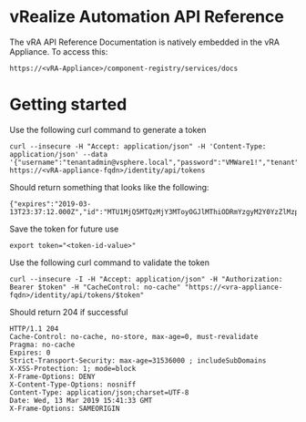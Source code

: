 # vRealize Automation API Reference
The vRA API Reference Documentation is natively embedded in the vRA Appliance. To access this:
```
https://<vRA-Appliance>/component-registry/services/docs
```

# Getting started
Use the following curl command to generate a token
```
curl --insecure -H "Accept: application/json" -H 'Content-Type: application/json' --data '{"username":"tenantadmin@vsphere.local","password":"VMWare1!","tenant":"vsphere.local"}' https://<vRA-appliance-fqdn>/identity/api/tokens
```

Should return something that looks like the following:
```
{"expires":"2019-03-13T23:37:12.000Z","id":"MTU1MjQ5MTQzMjY3MToyOGJlMThiODRmYzgyM2Y0YzZlMzp0ZW5hbnQ6dnNwaGVyZS5sb2NhbHVzZXJuYW1lOnZyYWFkbWluQHZzcGhlcmUubG9jYWxleHBpcmF0aW9uOjE1NTI1MjAyMzIwMDA6MGNiOTY2Nzg1M2IzY2UwNjg2ZjQ2MGZkY2E4MmI3Yzk1MDVjOWRjYWQ1ODVmNTQwYjY0OTJhMDQ1OGFjYmJmY2ZlYjVjMGM3N2U0NTVjYjg1ZGZkZGIxZTM4ZjdjY2M3YjE2ZDcyNGJlZjM1MjQwYWU3NTdmZTM5MTgwZjcxMzY=","tenant":"vsphere.local"}
```

Save the token for future use
```
export token="<token-id-value>"
```

Use the following curl command to validate the token
```
curl --insecure -I -H "Accept: application/json" -H "Authorization: Bearer $token" -H "CacheControl: no-cache" "https://<vra-appliance-fqdn>/identity/api/tokens/$token"
```

Should return 204 if successful
```
HTTP/1.1 204
Cache-Control: no-cache, no-store, max-age=0, must-revalidate
Pragma: no-cache
Expires: 0
Strict-Transport-Security: max-age=31536000 ; includeSubDomains
X-XSS-Protection: 1; mode=block
X-Frame-Options: DENY
X-Content-Type-Options: nosniff
Content-Type: application/json;charset=UTF-8
Date: Wed, 13 Mar 2019 15:41:33 GMT
X-Frame-Options: SAMEORIGIN
```

